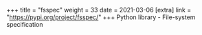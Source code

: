 +++
title = "fsspec"
weight = 33
date = 2021-03-06
[extra]
link = "https://pypi.org/project/fsspec/"
+++
Python library - File-system specification

